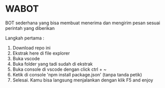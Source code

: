 # WABOT

BOT sederhana yang bisa membuat menerima dan mengirim pesan sesuai perintah yang diberikan

Langkah pertama :
1. Download repo ini
2. Ekstrak here di file explorer
3. Buka vscode
4. Buka folder yang tadi sudah di ekstrak
5. Buka console di vscode dengan click ctrl + ~
6. Ketik di console 'npm install package.json' (tanpa tanda petik)
7. Selesai. Kamu bisa langsung menjalankan dengan klik F5 and enjoy